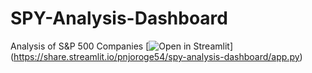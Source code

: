 # SPY-Analysis-Dashboard
Analysis of S&amp;P 500 Companies
[![Open in Streamlit](https://static.streamlit.io/badges/streamlit_badge_black_white.svg)]
(https://share.streamlit.io/pnjoroge54/spy-analysis-dashboard/app.py)
